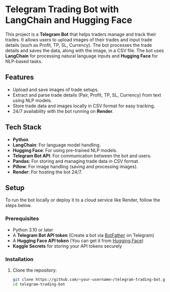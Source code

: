 # Telegram Trading Bot with LangChain and Hugging Face

This project is a **Telegram Bot** that helps traders manage and track their trades. It allows users to upload images of their trades and input trade details (such as Profit, TP, SL, Currency). The bot processes the trade details and saves the data, along with the image, in a CSV file. The bot uses **LangChain** for processing natural language inputs and **Hugging Face** for NLP-based tasks.

## Features

- Upload and save images of trade setups.
- Extract and parse trade details (Pair, Profit, TP, SL, Currency) from text using NLP models.
- Store trade data and images locally in CSV format for easy tracking.
- 24/7 availability with the bot running on **Render**.

## Tech Stack

- **Python**
- **LangChain**: For language model handling.
- **Hugging Face**: For using pre-trained NLP models.
- **Telegram Bot API**: For communication between the bot and users.
- **Pandas**: For storing and managing trade data in CSV format.
- **Pillow**: For image handling (saving and processing images).
- **Render**: For hosting the bot 24/7.

## Setup

To run the bot locally or deploy it to a cloud service like Render, follow the steps below.

### Prerequisites

- Python 3.10 or later
- A **Telegram Bot API token** (Create a bot via [BotFather](https://core.telegram.org/bots#botfather) on Telegram)
- A **Hugging Face API token** (You can get it from [Hugging Face](https://huggingface.co/))
- **Kaggle Secrets** for storing your API tokens securely

### Installation

1. Clone the repository:

   ```bash
   git clone https://github.com/<your-username>/telegram-trading-bot.git
   cd telegram-trading-bot
